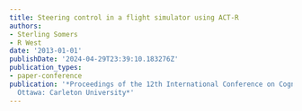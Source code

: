 ```yaml
---
title: Steering control in a flight simulator using ACT-R
authors:
- Sterling Somers
- R West
date: '2013-01-01'
publishDate: '2024-04-29T23:39:10.183276Z'
publication_types:
- paper-conference
publication: '*Proceedings of the 12th International Conference on Cognitive MOdelling.
  Ottawa: Carleton University*'
---
```

